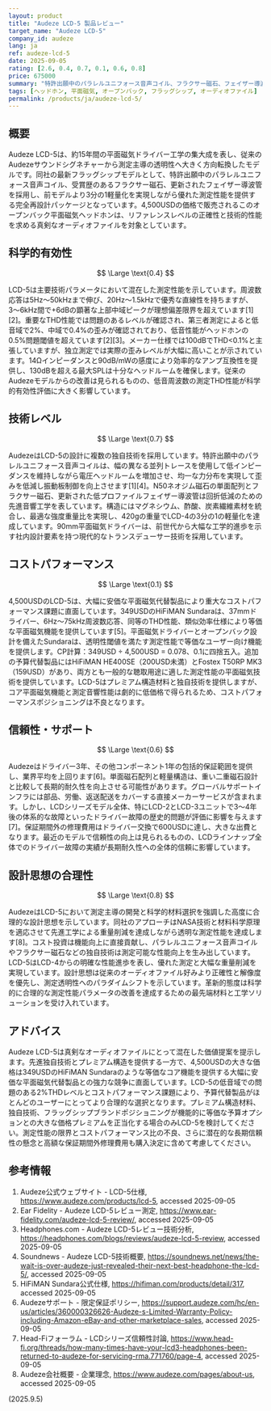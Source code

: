```yaml
---
layout: product
title: "Audeze LCD-5 製品レビュー"
target_name: "Audeze LCD-5"
company_id: audeze
lang: ja
ref: audeze-lcd-5
date: 2025-09-05
rating: [2.6, 0.4, 0.7, 0.1, 0.6, 0.8]
price: 675000
summary: "特許出願中のパラレルユニフォース音声コイル、フラクサー磁石、フェイザー導波管を搭載したフラッグシップ平面磁気ヘッドホン。低音域のTHDレベルに問題があり、大幅に安価な平面磁気代替製品が存在するためコストパフォーマンスが不良。"
tags: [ヘッドホン, 平面磁気, オープンバック, フラッグシップ, オーディオファイル]
permalink: /products/ja/audeze-lcd-5/
---
```


## 概要

Audeze LCD-5は、約15年間の平面磁気ドライバー工学の集大成を表し、従来のAudezeサウンドシグネチャーから測定主導の透明性へ大きく方向転換したモデルです。同社の最新フラッグシップモデルとして、特許出願中のパラレルユニフォース音声コイル、受賞歴のあるフラクサー磁石、更新されたフェイザー導波管を採用し、前モデルより3分の1軽量化を実現しながら優れた測定性能を提供する完全再設計パッケージとなっています。4,500USDの価格で販売されるこのオープンバック平面磁気ヘッドホンは、リファレンスレベルの正確性と技術的性能を求める真剣なオーディオファイルを対象としています。

## 科学的有効性

$$ \Large \text{0.4} $$

LCD-5は主要技術パラメータにおいて混在した測定性能を示しています。周波数応答は5Hz〜50kHzまで伸び、20Hz〜1.5kHzで優秀な直線性を持ちますが、3〜6kHz間で+6dBの顕著な上部中域ピークが理想偏差限界を超えています[1][2]。重要なTHD性能では問題のあるレベルが確認され、第三者測定によると低音域で2%、中域で0.4%の歪みが確認されており、低音性能がヘッドホンの0.5%問題閾値を超えています[2][3]。メーカー仕様では100dBでTHD<0.1%と主張していますが、独立測定では実際の歪みレベルが大幅に高いことが示されています。14Ωインピーダンスと90dB/mWの感度により効率的なアンプ互換性を提供し、130dBを超える最大SPLは十分なヘッドルームを確保します。従来のAudezeモデルからの改善は見られるものの、低音周波数の測定THD性能が科学的有効性評価に大きく影響しています。

## 技術レベル

$$ \Large \text{0.7} $$

AudezeはLCD-5の設計に複数の独自技術を採用しています。特許出願中のパラレルユニフォース音声コイルは、幅の異なる並列トレースを使用して低インピーダンスを維持しながら電圧ヘッドルームを増加させ、均一な力分布を実現して歪みを低減し振動板制御を向上させます[1][4]。N50ネオジム磁石の単面配列とフラクサー磁石、更新された低プロファイルフェイザー導波管は回折低減のための先進音響工学を表しています。構造にはマグネシウム、酢酸、炭素繊維素材を統合し、最適な強度重量比を実現し、420gの重量でLCD-4の3分の1の軽量化を達成しています。90mm平面磁気ドライバーは、前世代から大幅な工学的進歩を示す社内設計要素を持つ現代的なトランスデューサー技術を採用しています。

## コストパフォーマンス

$$ \Large \text{0.1} $$

4,500USDのLCD-5は、大幅に安価な平面磁気代替製品により重大なコストパフォーマンス課題に直面しています。349USDのHiFiMAN Sundaraは、37mmドライバー、6Hz〜75kHz周波数応答、同等のTHD性能、類似効率仕様により等価な平面磁気機能を提供しています[5]。平面磁気ドライバーとオープンバック設計を備えたSundaraは、透明性閾値を満たす測定性能で等価なユーザー向け機能を提供します。CP計算：349USD ÷ 4,500USD = 0.078、0.1に四捨五入。追加の予算代替製品にはHiFiMAN HE400SE（200USD未満）とFostex T50RP MK3（159USD）があり、両方とも一般的な聴取用途に適した測定性能の平面磁気技術を提供しています。LCD-5はプレミアム構造材料と独自技術を提供しますが、コア平面磁気機能と測定音響性能は劇的に低価格で得られるため、コストパフォーマンスポジショニングは不良となります。

## 信頼性・サポート

$$ \Large \text{0.6} $$

Audezeはドライバー3年、その他コンポーネント1年の包括的保証範囲を提供し、業界平均を上回ります[6]。単面磁石配列と軽量構造は、重い二重磁石設計と比較して長期的耐久性を向上させる可能性があります。グローバルサポートインフラには部品、労働、返送配送をカバーする直接メーカーサービスが含まれます。しかし、LCDシリーズモデル全体、特にLCD-2とLCD-3ユニットで3〜4年後の体系的な故障といったドライバー故障の歴史的問題が評価に影響を与えます[7]。保証期間外の修理費用はドライバー交換で600USDに達し、大きな出費となります。最近のモデルで信頼性の向上は見られるものの、LCDラインナップ全体でのドライバー故障の実績が長期耐久性への全体的信頼に影響しています。

## 設計思想の合理性

$$ \Large \text{0.8} $$

AudezeはLCD-5において測定主導の開発と科学的材料選択を強調した高度に合理的な設計思想を示しています。同社のアプローチはNASA技術と材料科学原理を適応させて先進工学による重量削減を達成しながら透明な測定性能を達成します[8]。コスト投資は機能向上に直接貢献し、パラレルユニフォース音声コイルやフラクサー磁石などの独自技術は測定可能な性能向上を生み出しています。LCD-5はLCD-4からの明確な性能進歩を表し、優れた測定と大幅な重量削減を実現しています。設計思想は従来のオーディオファイル好みより正確性と解像度を優先し、測定透明性へのパラダイムシフトを示しています。革新的態度は科学的に合理的な測定性能パラメータの改善を達成するための最先端材料と工学ソリューションを受け入れています。

## アドバイス

Audeze LCD-5は真剣なオーディオファイルにとって混在した価値提案を提示します。先進独自技術とプレミアム構造を提供する一方で、4,500USDの大きな価格は349USDのHiFiMAN Sundaraのような等価なコア機能を提供する大幅に安価な平面磁気代替製品との強力な競争に直面しています。LCD-5の低音域での問題のある2%THDレベルとコストパフォーマンス課題により、予算代替製品がほとんどのユーザーにとってより合理的な選択となります。プレミアム構造材料、独自技術、フラッグシップブランドポジショニングが機能的に等価な予算オプションとの大きな価格プレミアムを正当化する場合のみLCD-5を検討してください。測定性能の限界とコストパフォーマンス比の不良、さらに潜在的な長期信頼性の懸念と高額な保証期間外修理費用も購入決定に含めて考慮してください。

## 参考情報

1. Audeze公式ウェブサイト - LCD-5仕様, https://www.audeze.com/products/lcd-5, accessed 2025-09-05
2. Ear Fidelity - Audeze LCD-5レビュー測定, https://www.ear-fidelity.com/audeze-lcd-5-review/, accessed 2025-09-05
3. Headphones.com - Audeze LCD-5レビュー技術分析, https://headphones.com/blogs/reviews/audeze-lcd-5-review, accessed 2025-09-05
4. Soundnews - Audeze LCD-5技術概要, https://soundnews.net/news/the-wait-is-over-audeze-just-revealed-their-next-best-headphone-the-lcd-5/, accessed 2025-09-05
5. HiFiMAN Sundara公式仕様, https://hifiman.com/products/detail/317, accessed 2025-09-05
6. Audezeサポート - 限定保証ポリシー, https://support.audeze.com/hc/en-us/articles/360000326626-Audeze-s-Limited-Warranty-Policy-including-Amazon-eBay-and-other-marketplace-sales, accessed 2025-09-05
7. Head-Fiフォーラム - LCDシリーズ信頼性討論, https://www.head-fi.org/threads/how-many-times-have-your-lcd3-headphones-been-returned-to-audeze-for-servicing-rma.771760/page-4, accessed 2025-09-05
8. Audeze会社概要 - 企業理念, https://www.audeze.com/pages/about-us, accessed 2025-09-05

(2025.9.5)